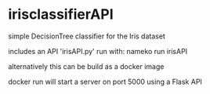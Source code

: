 # irisclassifierAPI

simple DecisionTree classifier for the Iris dataset

includes an API 'irisAPI.py'
run with: nameko run irisAPI

alternatively this can be build as a docker image

docker run will start a server on port 5000 using a Flask API
